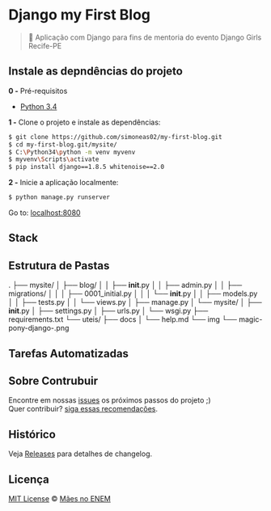 # Django my First Blog

> :unicorn: Aplicação com Django para fins de mentoria do evento Django Girls Recife-PE

## Instale as depndências do projeto

**0 -** Pré-requisitos

- [Python 3.4](https://www.python.org/downloads/)

**1 -** Clone o projeto e instale as dependências:

```sh
$ git clone https://github.com/simoneas02/my-first-blog.git
$ cd my-first-blog.git/mysite/
$ C:\Python34\python -m venv myvenv
$ myvenv\Scripts\activate
$ pip install django==1.8.5 whitenoise==2.0
```

**2 -** Inicie a aplicação localmente:

```sh
$ python manage.py runserver
```

Go to: [localhost:8080](http://127.0.0.1:8000/)

## Stack


## Estrutura de Pastas

.
├──	mysite/
│   ├── blog/
│   │   ├── __init__.py
│   │   ├── admin.py
│   │   ├── migrations/
│   │   │   ├── 0001_initial.py
│   │   │   └── __init__.py
│   │   ├── models.py
│   │   ├── tests.py
│   │   └── views.py
│   ├── manage.py
│   └── mysite/
│       ├── __init__.py
│       ├── settings.py
│       ├── urls.py
│       └── wsgi.py
├── requirements.txt
└── uteis/
    ├── docs
    │   └── help.md
    └── img
        └── magic-pony-django-.png


## Tarefas Automatizadas


## Sobre Contrubuir

Encontre em nossas [issues](https://github.comsimoneas02/my-first-blog.git/issues/) os próximos passos do projeto ;)<br/>
Quer contribuir? [siga essas recomendações](https://https://github.comsimoneas02/my-first-blog.git/issues/blob/master/CONTRIBUTING.md).

## Histórico

Veja [Releases](https://github.comsimoneas02/my-first-blog.git/releases) para detalhes de changelog.

## Licença

[MIT License](https://github.comsimoneas02/my-first-blog.git/blob/master/license.md) © [Mães no ENEM](https://simoneas02.github.io/)
